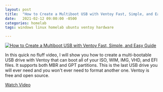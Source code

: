 ```yaml
---
layout: post
title:  "How to Create a Multiboot USB with Ventoy Fast, Simple, and Easy Guide"
date:   2021-02-12 09:00:00 -0500
categories: homelab
tags: windows linux homelab ubuntu ventoy hardware

---
```


[![How to Create a Multiboot USB with Ventoy Fast, Simple, and Easy Guide](https://img.youtube.com/vi/z1FyoCswwAc/0.jpg)](https://www.youtube.com/watch?v=z1FyoCswwAc "How to Create a Multiboot USB with Ventoy Fast, Simple, and Easy Guide")

In this quick no fluff video, I will show you how to create a multi-bootable USB drive with Ventoy that can boot all of your ISO, WIM, IMG, VHD, and EFI files.  It supports both MBR and GPT partitions.   This is the last USB drive you will ever need and you won't ever need to format another one.  Ventoy is free and open source.

[Watch Video](https://www.youtube.com/watch?v=z1FyoCswwAc)

